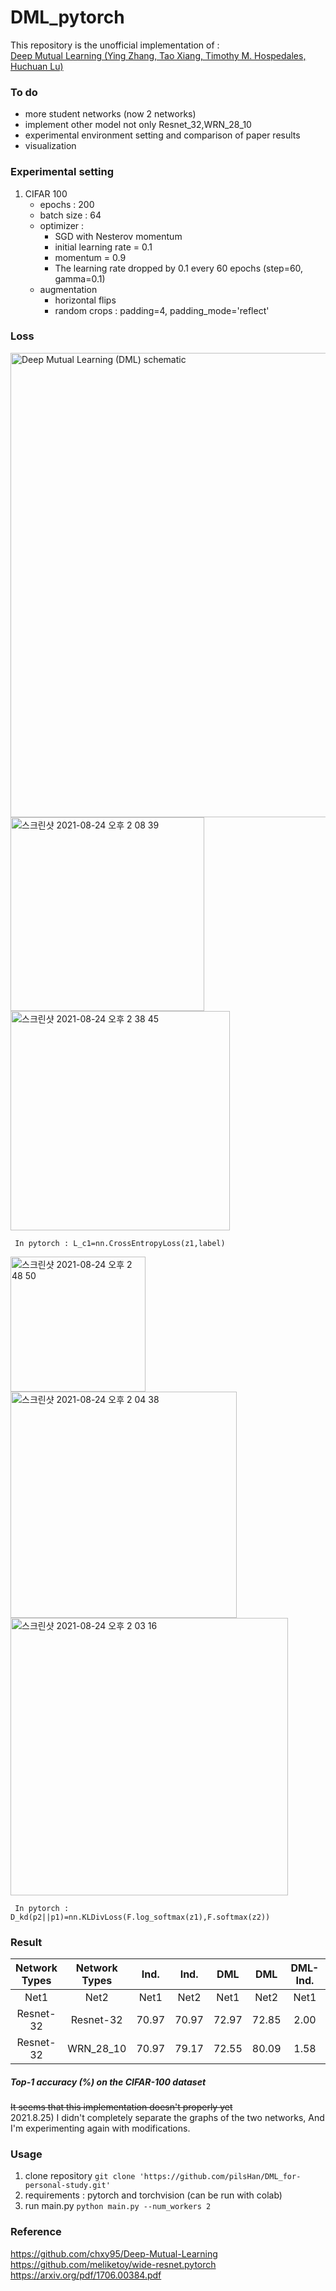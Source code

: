# DML_pytorch
This repository is the unofficial implementation of :   
[Deep Mutual Learning (Ying Zhang, Tao Xiang, Timothy M. Hospedales, Huchuan Lu)](https://arxiv.org/pdf/1706.00384.pdf)   

### To do
- more student networks (now 2 networks)   
- implement other model not only Resnet_32,WRN_28_10
- experimental environment setting and comparison of paper results
- visualization  

### Experimental setting
1. CIFAR 100
    - epochs : 200
    - batch size : 64
    - optimizer : 
      - SGD with Nesterov momentum
      - initial learning rate = 0.1
      - momentum = 0.9
      - The learning rate dropped by 0.1 every 60 epochs (step=60, gamma=0.1)
    - augmentation
      -  horizontal flips
      -  random crops : padding=4, padding_mode='reflect'

### Loss
<img width="743" alt="Deep Mutual Learning (DML) schematic" src="https://user-images.githubusercontent.com/87313780/130558874-4d072008-a703-45d3-8a76-af216dd8195b.png">

<img width="310" alt="스크린샷 2021-08-24 오후 2 08 39" src="https://user-images.githubusercontent.com/87313780/130559283-024df8f1-8cd0-4a33-adcc-4cc0b94665ec.png">
<img width="351" alt="스크린샷 2021-08-24 오후 2 38 45" src="https://user-images.githubusercontent.com/87313780/130561940-c80e8801-ce39-4bef-91d3-6b0e207b5f63.png">   

     In pytorch : L_c1=nn.CrossEntropyLoss(z1,label)
<img width="216" alt="스크린샷 2021-08-24 오후 2 48 50" src="https://user-images.githubusercontent.com/87313780/130562986-1df38555-edf8-4f76-a097-c977ef4e4362.png">
<img width="362" alt="스크린샷 2021-08-24 오후 2 04 38" src="https://user-images.githubusercontent.com/87313780/130561004-04010172-f9bd-42b1-a28d-4a950b957038.png">
<img width="444" alt="스크린샷 2021-08-24 오후 2 03 16" src="https://user-images.githubusercontent.com/87313780/130560907-1653fe53-561d-4d67-952d-78c62dcf8d77.png">

     In pytorch : D_kd(p2||p1)=nn.KLDivLoss(F.log_softmax(z1),F.softmax(z2))
  


### Result
|Network Types|Network Types|Ind.|Ind.|DML|DML|DML-Ind.|DML-Ind.|
|:-----:|:-----:|:----:|:----:|:----:|:----:|:----:|:----:|
|Net1|Net2|Net1|Net2|Net1|Net2|Net1|Net2|
|Resnet-32|Resnet-32|70.97|70.97|72.97|72.85|2.00|1.88|
|Resnet-32|WRN_28_10|70.97|79.17|72.55|80.09|1.58|0.92|

##### Top-1 accuracy (%) on the CIFAR-100 dataset

~~It seems that this implementation doesn't properly yet~~    
2021.8.25) I didn't completely separate the graphs of the two networks, And I'm experimenting again with modifications.

### Usage
1. clone repository `git clone 'https://github.com/pilsHan/DML_for-personal-study.git'`
2. requirements : pytorch and torchvision (can be run with colab)
3. run main.py `python main.py --num_workers 2`

### Reference  
https://github.com/chxy95/Deep-Mutual-Learning  
https://github.com/meliketoy/wide-resnet.pytorch    
https://arxiv.org/pdf/1706.00384.pdf
